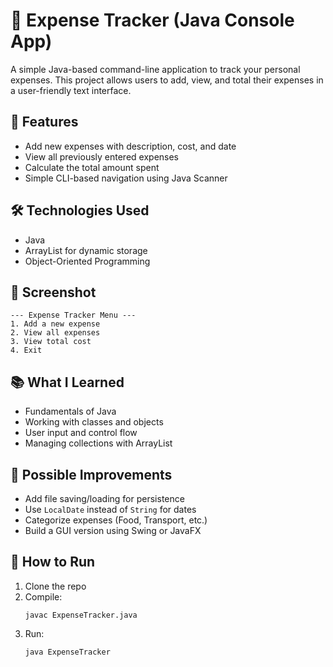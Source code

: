 # 💸 Expense Tracker (Java Console App)

A simple Java-based command-line application to track your personal expenses. This project allows users to add, view, and total their expenses in a user-friendly text interface.

## 🚀 Features
- Add new expenses with description, cost, and date
- View all previously entered expenses
- Calculate the total amount spent
- Simple CLI-based navigation using Java Scanner

## 🛠️ Technologies Used
- Java
- ArrayList for dynamic storage
- Object-Oriented Programming

## 📸 Screenshot
```
--- Expense Tracker Menu ---
1. Add a new expense
2. View all expenses
3. View total cost
4. Exit
```

## 📚 What I Learned
- Fundamentals of Java
- Working with classes and objects
- User input and control flow
- Managing collections with ArrayList

## 🔧 Possible Improvements
- Add file saving/loading for persistence
- Use `LocalDate` instead of `String` for dates
- Categorize expenses (Food, Transport, etc.)
- Build a GUI version using Swing or JavaFX

## 📂 How to Run
1. Clone the repo
2. Compile:
    ```
    javac ExpenseTracker.java
    ```
3. Run:
    ```
    java ExpenseTracker
    ```
